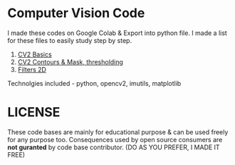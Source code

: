 # Computer Vision Code

I made these codes on Google Colab & Export into python file.
I made a list for these files to easily study step by step.

1. [CV2 Basics](/cv2_tutorials.py)
2. [CV2 Contours & Mask, thresholding](cv2_contours.py)
3. [Filters 2D](filters.py)

Technolgies included - python, opencv2, imutils, matplotlib

# LICENSE
These code bases are mainly for educational purpose & can be used freely for any purpose too. Consequences used by open source consumers are **not guranted** by code base contributor. (DO AS YOU PREFER, I MADE IT FREE)